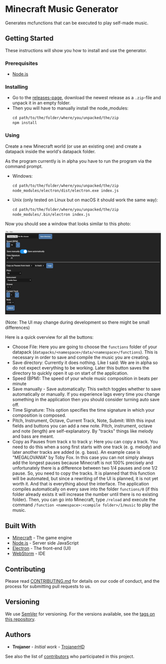 # Minecraft Music Generator
Generates mcfunctions that can be executed to play self-made music.

## Getting Started
These instructions will show you how to install and use the generator.

### Prerequisites
+ [Node.js](https://nodejs.org)

### Installing
+ Go to the [releases-page](https://github.com/TrojanerHD/Minecraft-Music-Generator/releases), download the newest release as a `.zip`-file and unpack it in an empty folder.
+ Then you will have to manually install the node_modules:
  ```BAT
  cd path/to/the/folder/where/you/unpacked/the/zip
  npm install
  ```
### Using
Create a new Minecraft world (or use an existing one) and create a datapack inside the world's datapack folder.

As the program currently is in alpha you have to run the program via the command prompt.
+ Windows:
  ```BAT
  cd path/to/the/folder/where/you/unpacked/the/zip
  node_modules/electron/dist/electron.exe index.js
  ```
+ Unix (only tested on Linux but on macOS it should work the same way):
  ```SH
  cd path/to/the/folder/where/you/unpacked/the/zip
  node_modules/.bin/electron index.js
  ```

Now you should see a window that looks similar to this photo:

![UI](https://raw.githubusercontent.com/TrojanerHD/Minecraft-Music-Generator/master/resources/README/UI.jpg)

(Note: The UI may change during development so there might be small differences)

Here is a quick overview for all the buttons:
+ Choose File: Here you are going to choose the `functions` folder of your datapack (`datapacks/<namespace>/data/<namespace>/functions`). This is necessary in order to save and compile the music you are creating.
+ Save directory: Currently it does nothing. Like I said: We are in alpha so do not expect everything to be working. Later this button saves the directory to quickly open it up on start of the application.
+ Speed (BPM): The speed of your whole music composition in beats per minute
+ Save manually - Save automatically: This switch toggles whether to save automatically or manually. If you experience lags every time you change something in the application then you should consider turning auto save off.
+ Time Signature: This option specifies the time signature in which your composition is composed. 
+ Pitch, Instrument, Octave, Current Track, Note, Submit: With this input fields and buttons you can add a new note. Pitch, instrument, octave and note (length) are self-explanatory. By "tracks" things like melody and bass are meant.
+ Copy as Pauses from track x to track y: Here you can copy a track. You need to do this when a song first starts with one track (e. g. melody) and later another tracks are added (e. g. bass). An example case is "MEGALOVANIA" by Toby Fox. In this case you can not simply always add the longest pauses because Minecraft is not 100% precisely and unfortunately there is a difference between two 1/4 pauses and one 1/2 pause. So, you need to copy the tracks. It is planned that this function will be automated, but since a rewriting of the UI is planned, it is not yet worth it.
And that is everything about the interface. The application compiles automatically on every save into the folder `functions/0` (if this folder already exists it will increase the number until there is no existing folder). Then, you can go into Minecraft, type `/reload` and execute the command `/function <namespace>:<compile folder>/1/music` to play the music.

## Built With
* [Minecraft](https://minecraft.net) - The game engine
* [Node.js](https://nodejs.org) - Server side JavaScript
* [Electron](https://electronjs.org/) - The front-end (UI)
* [WebStorm](https://www.jetbrains.com/webstorm/) - IDE

## Contributing
Please read [CONTRIBUTING.md](https://gist.github.com/PurpleBooth/b24679402957c63ec426) for details on our code of conduct, and the process for submitting pull requests to us.

## Versioning
We use [SemVer](http://semver.org/) for versioning. For the versions available, see the [tags on this repository](https://github.com/TrojanerHD/Minecraft-Music-Generator/tags). 

## Authors
* **Trojaner** - *Initial work* - [TrojanerHD](https://github.com/TrojanerHD)

See also the list of [contributors](https://github.com/your/project/contributors) who participated in this project.